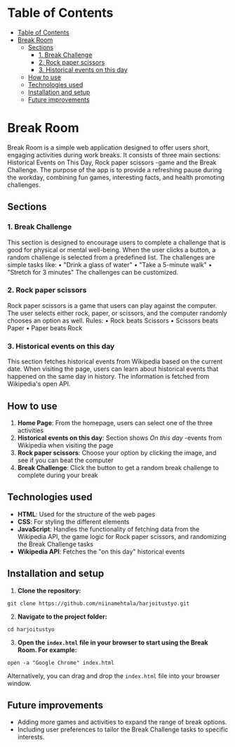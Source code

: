 # Table of Contents

* [Table of Contents](#table-of-contents)
* [Break Room](#break-room)
  * [Sections](#sections)
    * [1. Break Challenge](#break-challenge)
    * [2. Rock paper scissors](#rock-paper-scissors)
    * [3. Historical events on this day](#historical-events-on-this-day)
  * [How to use](#how-to-use)
  * [Technologies used](#technologies-used)
  * [Installation and setup](#installation-and-setup)
  * [Future improvements](#future-improvements)

# Break Room

Break Room is a simple web application designed to offer users short, engaging activities during work breaks. It consists of three main sections: Historical Events on This Day, Rock paper scissors -game and the Break Challenge. The purpose of the app is to provide a refreshing pause during the workday, combining fun games, interesting facts, and health promoting challenges.

## Sections

### 1. Break Challenge

This section is designed to encourage users to complete a challenge that is good for physical or mental well-being. When the user clicks a button, a random challenge is selected from a predefined list. The challenges are simple tasks like:
•	"Drink a glass of water"
•	"Take a 5-minute walk"
•	"Stretch for 3 minutes"
The challenges can be customized.

### 2. Rock paper scissors

Rock paper scissors is a game that users can play against the computer. The user selects either rock, paper, or scissors, and the computer randomly chooses an option as well.
Rules:
•	Rock beats Scissors
•	Scissors beats Paper
•	Paper beats Rock

### 3. Historical events on this day

This section fetches historical events from Wikipedia based on the current date. When visiting the page, users can learn about historical events that happened on the same day in history. The information is fetched from Wikipedia's open API.

## How to use

1.	**Home Page**: From the homepage, users can select one of the three activities
2.	**Historical events on this day**: Section shows _On this day_ -events from Wikipedia when visiting the page
3.	**Rock paper scissors**: Choose your option by clicking the image, and see if you can beat the computer
4.	**Break Challenge**: Click the button to get a random break challenge to complete during your break

## Technologies used

*	**HTML**: Used for the structure of the web pages
*	**CSS**: For styling the different elements
*	**JavaScript**: Handles the functionality of fetching data from the Wikipedia API, the game logic for Rock paper scissors, and randomizing the Break Challenge tasks
*	**Wikipedia API**: Fetches the "on this day" historical events

## Installation and setup

1. **Clone the repository:**
```shell
git clone https://github.com/niinamehtala/harjoitustyo.git
```

2. **Navigate to the project folder:**
```shell
cd harjoitustyo
```

3. **Open the `index.html` file in your browser to start using the Break Room. For example:**
```shell
open -a "Google Chrome" index.html
```
Alternatively, you can drag and drop the `index.html` file into your browser window.

## Future improvements

*	Adding more games and activities to expand the range of break options.
*	Including user preferences to tailor the Break Challenge tasks to specific interests.
